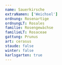 ```yaml
---
name: Sauerkirsche
extraNamen: ['Weichsel']
ordnung: Rosenartige
ordnungLT: Rosales
familie: Rosengewächse
familieLT: Rosaceae
gattung: Prunus
art: cerasus
staude: false
winter: false
karlsgarten: true
---
```

